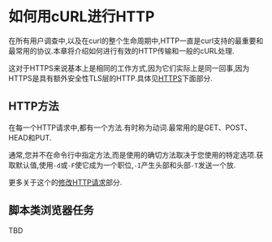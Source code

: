 
# 如何用cURL进行HTTP

在所有用户调查中,以及在curl的整个生命周期中,HTTP一直是curl支持的最重要和最常用的协议.本章将介绍如何进行有效的HTTP传输和一般的cURL处理.

这对于HTTPS来说基本上是相同的工作方式,因为它们实际上是同一回事,因为HTTPS是具有额外安全性TLS层的HTTP.具体见[HTTPS](#https)下面部分.

## HTTP方法

在每一个HTTP请求中,都有一个方法.有时称为动词.最常用的是GET、POST、HEAD和PUT.

通常,您并不在命令行中指定方法,而是使用的确切方法取决于您使用的特定选项.获取默认值,使用`-d`或`-F`使它成为一个职位,`-I`产生头部和头部`-T`发送一个放.

更多关于这个的[修改HTTP请求](http-requests.md)部分.

## 脚本类浏览器任务

TBD
